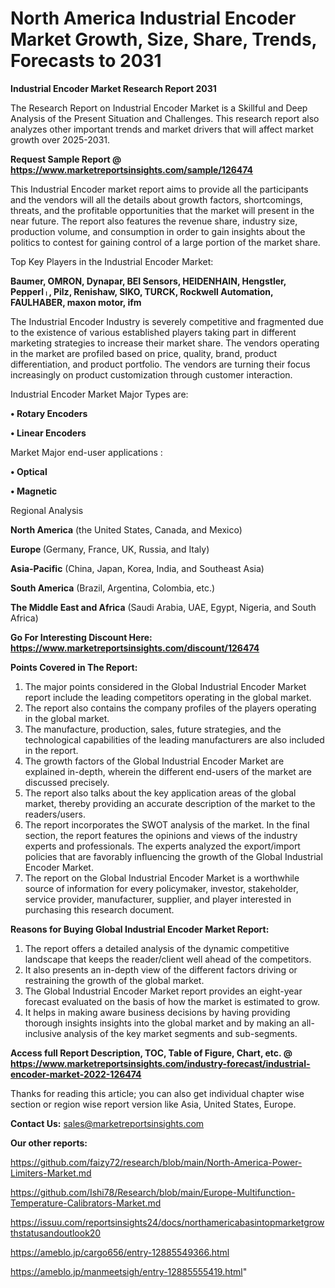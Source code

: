 # North America Industrial Encoder Market Growth, Size, Share, Trends, Forecasts to 2031

<strong>Industrial Encoder Market Research Report 2031</strong>

The Research Report on Industrial Encoder Market is a Skillful and Deep Analysis of the Present Situation and Challenges. This research report also analyzes other important trends and market drivers that will affect market growth over 2025-2031.

<strong>Request Sample Report @ <a href=https://www.marketreportsinsights.com/sample/126474>https://www.marketreportsinsights.com/sample/126474</a></strong>

This Industrial Encoder market report aims to provide all the participants and the vendors will all the details about growth factors, shortcomings, threats, and the profitable opportunities that the market will present in the near future. The report also features the revenue share, industry size, production volume, and consumption in order to gain insights about the politics to contest for gaining control of a large portion of the market share.

Top Key Players in the Industrial Encoder Market:

<strong>Baumer, OMRON, Dynapar, BEI Sensors, HEIDENHAIN, Hengstler, Pepperlᛧ, Pilz, Renishaw, SIKO, TURCK, Rockwell Automation, FAULHABER, maxon motor, ifm</strong>

The Industrial Encoder Industry is severely competitive and fragmented due to the existence of various established players taking part in different marketing strategies to increase their market share. The vendors operating in the market are profiled based on price, quality, brand, product differentiation, and product portfolio. The vendors are turning their focus increasingly on product customization through customer interaction.

Industrial Encoder Market Major Types are:

<strong>• Rotary Encoders

• Linear Encoders</strong>

Market Major end-user applications :

<strong>• Optical

• Magnetic</strong>

Regional Analysis

</u><strong><b>North America</b></strong> (the United States, Canada, and Mexico)

<strong><b>Europe </b></strong>(Germany, France, UK, Russia, and Italy)

<strong><b>Asia-Pacific</b></strong> (China, Japan, Korea, India, and Southeast Asia)

<strong><b>South America</b></strong> (Brazil, Argentina, Colombia, etc.)

<strong><b>The Middle East and Africa</b></strong> (Saudi Arabia, UAE, Egypt, Nigeria, and South Africa)

<strong>Go For Interesting Discount Here: <a href=https://www.marketreportsinsights.com/discount/126474>https://www.marketreportsinsights.com/discount/126474</a></strong>

<strong>Points Covered in The Report:</strong>
<ol>
  <li>The major points considered in the Global Industrial Encoder Market report include the leading competitors operating in the global market.</li>
  <li>The report also contains the company profiles of the players operating in the global market.</li>
  <li>The manufacture, production, sales, future strategies, and the technological capabilities of the leading manufacturers are also included in the report.</li>
  <li>The growth factors of the Global Industrial Encoder Market are explained in-depth, wherein the different end-users of the market are discussed precisely.</li>
  <li>The report also talks about the key application areas of the global market, thereby providing an accurate description of the market to the readers/users.</li>
  <li>The report incorporates the SWOT analysis of the market. In the final section, the report features the opinions and views of the industry experts and professionals. The experts analyzed the export/import policies that are favorably influencing the growth of the Global Industrial Encoder Market.</li>
  <li>The report on the Global Industrial Encoder Market is a worthwhile source of information for every policymaker, investor, stakeholder, service provider, manufacturer, supplier, and player interested in purchasing this research document.</li>
</ol>
<strong>Reasons for Buying Global Industrial Encoder Market Report:</strong>

<ol>
  <li>The report offers a detailed analysis of the dynamic competitive landscape that keeps the reader/client well ahead of the competitors.</li>
  <li>It also presents an in-depth view of the different factors driving or restraining the growth of the global market.</li>
  <li>The Global Industrial Encoder Market report provides an eight-year forecast evaluated on the basis of how the market is estimated to grow.</li>
  <li>It helps in making aware business decisions by having providing thorough insights insights into the global market and by making an all-inclusive analysis of the key market segments and sub-segments.</li>
</ol>
<strong>Access full Report Description, TOC, Table of Figure, Chart, etc. @ <a href=https://www.marketreportsinsights.com/industry-forecast/industrial-encoder-market-2022-126474>https://www.marketreportsinsights.com/industry-forecast/industrial-encoder-market-2022-126474</a></strong>


Thanks for reading this article; you can also get individual chapter wise section or region wise report version like Asia, United States, Europe.

<strong>Contact Us:</strong>
sales@marketreportsinsights.com

<strong>Our other reports:</strong>

<a href=https://github.com/faizy72/research/blob/main/North-America-Power-Limiters-Market.md>https://github.com/faizy72/research/blob/main/North-America-Power-Limiters-Market.md</a>

<a href=https://github.com/Ishi78/Research/blob/main/Europe-Multifunction-Temperature-Calibrators-Market.md>https://github.com/Ishi78/Research/blob/main/Europe-Multifunction-Temperature-Calibrators-Market.md</a>

<a href=https://issuu.com/reportsinsights24/docs/northamericabasintopmarketgrowthstatusandoutlook20>https://issuu.com/reportsinsights24/docs/northamericabasintopmarketgrowthstatusandoutlook20</a>

<a href=https://ameblo.jp/cargo656/entry-12885549366.html>https://ameblo.jp/cargo656/entry-12885549366.html</a>

<a href=https://ameblo.jp/manmeetsigh/entry-12885555419.html>https://ameblo.jp/manmeetsigh/entry-12885555419.html</a>"
